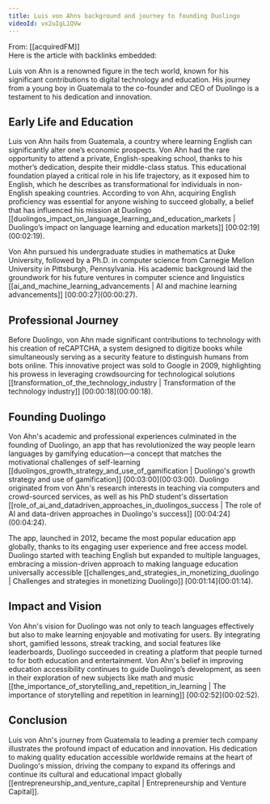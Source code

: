 ```yaml
---
title: Luis von Ahns background and journey to founding Duolingo
videoId: vx2uIgL1QVw
---
```


From: [[acquiredFM]] <br/> 
Here is the article with backlinks embedded:

Luis von Ahn is a renowned figure in the tech world, known for his significant contributions to digital technology and education. His journey from a young boy in Guatemala to the co-founder and CEO of Duolingo is a testament to his dedication and innovation.

## Early Life and Education

Luis von Ahn hails from Guatemala, a country where learning English can significantly alter one’s economic prospects. Von Ahn had the rare opportunity to attend a private, English-speaking school, thanks to his mother’s dedication, despite their middle-class status. This educational foundation played a critical role in his life trajectory, as it exposed him to English, which he describes as transformational for individuals in non-English speaking countries. According to von Ahn, acquiring English proficiency was essential for anyone wishing to succeed globally, a belief that has influenced his mission at Duolingo [[duolingos_impact_on_language_learning_and_education_markets | Duolingo’s impact on language learning and education markets]] [00:02:19](<a class="yt-timestamp" data-t="00:02:19">00:02:19</a>).

Von Ahn pursued his undergraduate studies in mathematics at Duke University, followed by a Ph.D. in computer science from Carnegie Mellon University in Pittsburgh, Pennsylvania. His academic background laid the groundwork for his future ventures in computer science and linguistics [[ai_and_machine_learning_advancements | AI and machine learning advancements]] [00:00:27](<a class="yt-timestamp" data-t="00:00:27">00:00:27</a>).

## Professional Journey

Before Duolingo, von Ahn made significant contributions to technology with his creation of reCAPTCHA, a system designed to digitize books while simultaneously serving as a security feature to distinguish humans from bots online. This innovative project was sold to Google in 2009, highlighting his prowess in leveraging crowdsourcing for technological solutions [[transformation_of_the_technology_industry | Transformation of the technology industry]] [00:00:18](<a class="yt-timestamp" data-t="00:00:18">00:00:18</a>).

## Founding Duolingo

Von Ahn's academic and professional experiences culminated in the founding of Duolingo, an app that has revolutionized the way people learn languages by gamifying education—a concept that matches the motivational challenges of self-learning [[duolingos_growth_strategy_and_use_of_gamification | Duolingo's growth strategy and use of gamification]] [00:03:00](<a class="yt-timestamp" data-t="00:03:00">00:03:00</a>). Duolingo originated from von Ahn's research interests in teaching via computers and crowd-sourced services, as well as his PhD student's dissertation [[role_of_ai_and_datadriven_approaches_in_duolingos_success | The role of AI and data-driven approaches in Duolingo's success]] [00:04:24](<a class="yt-timestamp" data-t="00:04:24">00:04:24</a>).

The app, launched in 2012, became the most popular education app globally, thanks to its engaging user experience and free access model. Duolingo started with teaching English but expanded to multiple languages, embracing a mission-driven approach to making language education universally accessible [[challenges_and_strategies_in_monetizing_duolingo | Challenges and strategies in monetizing Duolingo]] [00:01:14](<a class="yt-timestamp" data-t="00:01:14">00:01:14</a>).

## Impact and Vision

Von Ahn's vision for Duolingo was not only to teach languages effectively but also to make learning enjoyable and motivating for users. By integrating short, gamified lessons, streak tracking, and social features like leaderboards, Duolingo succeeded in creating a platform that people turned to for both education and entertainment. Von Ahn's belief in improving education accessibility continues to guide Duolingo’s development, as seen in their exploration of new subjects like math and music [[the_importance_of_storytelling_and_repetition_in_learning | The importance of storytelling and repetition in learning]] [00:02:52](<a class="yt-timestamp" data-t="00:02:52">00:02:52</a>).

## Conclusion

Luis von Ahn's journey from Guatemala to leading a premier tech company illustrates the profound impact of education and innovation. His dedication to making quality education accessible worldwide remains at the heart of Duolingo's mission, driving the company to expand its offerings and continue its cultural and educational impact globally [[entrepreneurship_and_venture_capital | Entrepreneurship and Venture Capital]].